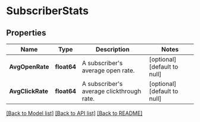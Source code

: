 # SubscriberStats

## Properties
Name | Type | Description | Notes
------------ | ------------- | ------------- | -------------
**AvgOpenRate** | **float64** | A subscriber&#x27;s average open rate. | [optional] [default to null]
**AvgClickRate** | **float64** | A subscriber&#x27;s average clickthrough rate. | [optional] [default to null]

[[Back to Model list]](../README.md#documentation-for-models) [[Back to API list]](../README.md#documentation-for-api-endpoints) [[Back to README]](../README.md)

